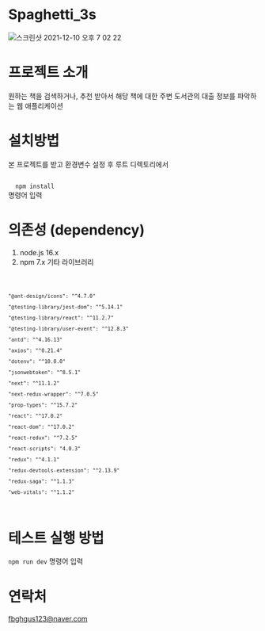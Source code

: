 # Spaghetti_3s

![스크린샷 2021-12-10 오후 7 02 22](https://user-images.githubusercontent.com/74997185/145555852-f6928253-40e9-4e15-8d67-4385c8b60049.png)

# 프로젝트 소개
원하는 책을 검색하거나, 추천 받아서 해당 책에 대한 주변 도서관의 대출 정보를 파악하는 웹 애플리케이션

# 설치방법
본 프로젝트를 받고 환경변수 설정 후 루트 디렉토리에서

<code>
  npm install
</code> 명령어 입력

# 의존성 (dependency)
1. node.js 16.x
2. npm 7.x
기타 라이브러리
<code>
  
    "@ant-design/icons": "^4.7.0"
  
    "@testing-library/jest-dom": "^5.14.1"
  
    "@testing-library/react": "^11.2.7"
  
    "@testing-library/user-event": "^12.8.3"
  
    "antd": "^4.16.13"
  
    "axios": "^0.21.4"
  
    "dotenv": "^10.0.0"
  
    "jsonwebtoken": "^8.5.1"
  
    "next": "^11.1.2"
  
    "next-redux-wrapper": "^7.0.5"
  
    "prop-types": "^15.7.2"
  
    "react": "^17.0.2"
  
    "react-dom": "^17.0.2"
  
    "react-redux": "^7.2.5"
  
    "react-scripts": "4.0.3"
  
    "redux": "^4.1.1"
  
    "redux-devtools-extension": "^2.13.9"
  
    "redux-saga": "^1.1.3"
  
    "web-vitals": "^1.1.2"
</code>

# 테스트 실행 방법
<code>npm run dev</code> 명령어 입력

# 연락처
fbghgus123@naver.com

